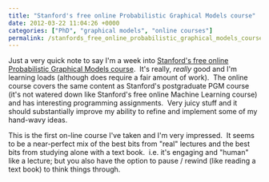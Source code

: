 ```yaml
---
title: "Stanford's free online Probabilistic Graphical Models course"
date: 2012-03-22 11:04:26 +0000
categories: ["PhD", "graphical models", "online courses"]
permalink: /stanfords_free_online_probabilistic_graphical_models_course
---
```

Just a very quick note to say I'm a week into [Stanford's free online
Probabilistic Graphical Models
course](https://www.coursera.org/pgm/class).  It's really, *really* good
and I'm learning loads (although does require a fair amount of work). 
The online course covers the same content as Stanford's postgraduate PGM
course (it's not watered down like Stanford's free online Machine
Learning course) and has interesting programming assignments.  Very
juicy stuff and it should substantially improve my ability to refine and
implement some of my hand-wavy ideas.

This is the first on-line course I've taken and I'm very impressed.  It
seems to be a near-perfect mix of the best bits from "real" lectures and
the best bits from studying alone with a text book.  i.e. it's engaging
and "human" like a lecture; but you also have the option to pause /
rewind (like reading a text book) to think things through.<!--break-->

